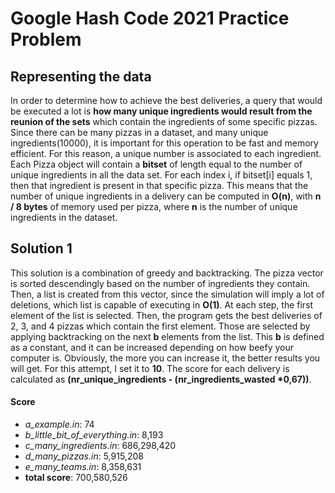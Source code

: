 
# Google Hash Code 2021 Practice Problem

## Representing the data

In order to determine how to achieve the best deliveries, a query that would be executed a lot is **how many unique ingredients would result from the reunion of the
sets** which contain the ingredients of some specific pizzas. Since there can be many pizzas in a dataset, and many unique ingredients(10000), it is important for this
operation to be fast and memory efficient. For this reason, a unique number is associated to each ingredient. Each Pizza object will contain a **bitset** of length equal
to the number of unique ingredients in all the data set. For each index i, if bitset[i] equals 1, then that ingredient is present in that specific pizza. This means that
the number of unique ingredients in a delivery can be computed in **O(n)**, with **n / 8 bytes** of memory used per pizza, where **n** is the number of unique ingredients
in the dataset.

## Solution 1

This solution is a combination of greedy and backtracking. The pizza vector is sorted descendingly based on the number of ingredients they contain. Then, a list is created
from this vector, since the simulation will imply a lot of deletions, which list is capable of executing in **O(1)**. At each step, the first element of the list is selected.
Then, the program gets the best deliveries of 2, 3, and 4 pizzas which contain the first element. Those are selected by applying backtracking on the next **b** elements from
the list. This **b** is defined as a constant, and it can be increased depending on how beefy your computer is. Obviously, the more you can increase it, the better results
you will get. For this attempt, I set it to **10**. The score for each delivery is calculated as **(nr_unique_ingredients - (nr_ingredients_wasted *0,67))**. 

#### Score

* *a_example.in*: 74
* *b_little_bit_of_everything.in*: 8,193
* *c_many_ingredients.in*: 686,298,420
* *d_many_pizzas.in*: 5,915,208
* *e_many_teams.in*: 8,358,631
* **total score**: 700,580,526


